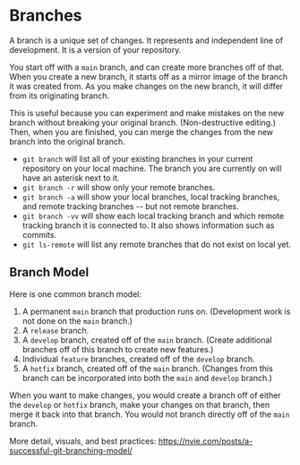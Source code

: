 # Branches

A branch is a unique set of changes.  It represents and independent line of development.  It is a version of your repository.

You start off with a `main` branch, and can create more branches off of that.  When you create a new branch, it starts off as a mirror image of the branch it was created from.  As you make changes on the new branch, it will differ from its originating branch.

This is useful because you can experiment and make mistakes on the new branch without breaking your original branch.  (Non-destructive editing.)  Then, when you are finished, you can merge the changes from the new branch into the original branch.

- `git branch` will list all of your existing branches in your current repository on your local machine.  The branch you are currently on will have an asterisk next to it.
- `git branch -r` will show only your remote branches.
- `git branch -a` will show your local branches, local tracking branches, and remote tracking branches -- but not remote branches.
- `git branch -vv` will show each local tracking branch and which remote tracking branch it is connected to.  It also shows information such as commits.
- `git ls-remote` will list any remote branches that do not exist on local yet.


## Branch Model

Here is one common branch model:

1. A permanent `main` branch that production runs on.  (Development work is not done on the `main` branch.)
2. A `release` branch.
3. A `develop` branch, created off of the `main` branch.  (Create additional branches off of this branch to create new features.)
4. Individual `feature` branches, created off of the `develop` branch.
5. A `hotfix` branch, created off of the `main` branch.  (Changes from this branch can be incorporated into both the `main` and `develop` branch.)

When you want to make changes, you would create a branch off of either the `develop` or `hotfix` branch, make your changes on that branch, then merge it back into that branch.  You would not branch directly off of the `main` branch.

More detail, visuals, and best practices: https://nvie.com/posts/a-successful-git-branching-model/